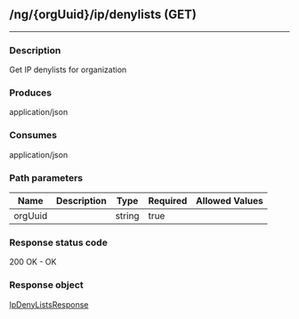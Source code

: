 ## /ng/{orgUuid}/ip/denylists (GET)
---
### Description
Get IP denylists for organization
### Produces
application/json
### Consumes
application/json
### Path parameters
| Name | Description | Type | Required | Allowed Values |
| ----------- | ----------- | ----------- | ----------- | ----------- |
| orgUuid |  | string | true |  |
### Response status code
200 OK - OK
### Response object
[IpDenyListsResponse](<../../objects/IpDenyListsResponse.md>)
